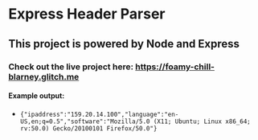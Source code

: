 # Express Header Parser
  
## This project is powered by Node and Express
  
### Check out the live project here: https://foamy-chill-blarney.glitch.me
 
#### Example output:
* `{"ipaddress":"159.20.14.100","language":"en-US,en;q=0.5","software":"Mozilla/5.0 (X11; Ubuntu; Linux x86_64; rv:50.0) Gecko/20100101 Firefox/50.0"}`
